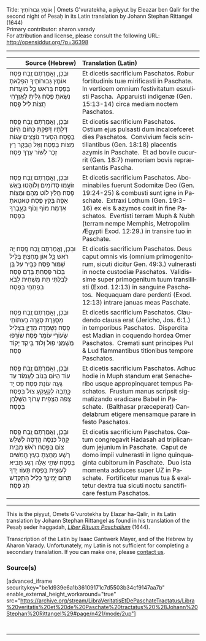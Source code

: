 <html>
<head></head>
<body>
Title: אוֹמֶץ גְּבוּרוֹתֶיךָ | Omets G'vuratekha, a piyyut by Eleazar ben Qalir for the second night of Pesaḥ in its Latin translation by Johann Stephan Rittangel (1644)<br />
Primary contributor: aharon.varady<br />
For attribution and license, please consult the following URL: <a href="http://opensiddur.org/?p=36398">http://opensiddur.org/?p=36398</a>
<p />
<hr />

<table style="margin-left: auto;margin-right: auto;" class="draggable">
<thead><tr><th id="x" style="text-align: right;">Source (Hebrew)</th><th style="text-align: left;">Translation (Latin)</th></tr></thead>
<tbody>
<tr><td style="vertical-align:top;">
<div class="liturgy"><span lang="he">
וּבְכֵן, וַאֲמַרְתֶּם זֶֽבַח פֶּֽסַח׃
<span class="acrostic">א</span>וֹמֶץ גְּבוּרוֹתֶיךָ הִפְלֵאתָ בַּפֶּסַח׃
<span class="acrostic">בְּ</span>רֹאש כָׇּל מוֹעֲדוֹת נִשֵּׂאתָ פֶּסַח׃
<span class="acrostic">גִּ</span>לִּיתָ לְאֶזְרָחִי חֲצוֹת לֵיל פֶּסַח׃
</span></div></td>
 
<td style="vertical-align:top;">
<div class="latin"><span lang="la">
Et dicetis sacrificium Paschatos.
Robur fortitudinis tuæ mirificasti in	Paschate.<span class="acrostic">&nbsp;</span>
In verticem omnium festivitatum esxulisti	Pascha.<span class="acrostic">&nbsp;</span>
Apparuisti indigenæ <span class="citation">(Gen. 15:13-14)</span> circa mediam noctem	Paschatos.<span class="acrostic">&nbsp;</span>
</span></div></td></tr>


<tr><td style="vertical-align:top;">
<div class="liturgy"><span lang="he">
וּבְכֵן, וַאֲמַרְתֶּם זֶֽבַח פֶּֽסַח׃
<span class="acrostic">דְּ</span>לָתָיו דָּפַקְתָּ כְּחוֹם הַיּוֹם בַּפֶּסַח׃
<span class="acrostic">הִ</span>סְעִיד נוֹצֲצִים עֻגוֹת מַצּוֹת בַּפֶּסַח׃
<span class="acrostic">וְ</span>אֶל הַבָּקָר רָץ זֵכֶר לְשׁוֹר עֶרֶךְ פֶּסַח׃
</span></div></td>
 
<td style="vertical-align:top;">
<div class="latin"><span lang="la">
Et dicetis sacrificium Paschatos.
Ostium ejus pulsasti dum incalcefceret dies	Paschatos.<span class="acrostic">&nbsp;</span>
Convivium fecis scintillantibus <span class="citation">(Gen. 18:18)</span> placentis azymis in	Paschate.<span class="acrostic">&nbsp;</span>
Et ad bovile cucurrit <span class="citation">(Gen. 18:7)</span> memoriam bovis repræsentantis	Pascha.<span class="acrostic">&nbsp;</span>
</span></div></td></tr>


<tr><td style="vertical-align:top;">
<div class="liturgy"><span lang="he">
וּבְכֵן, וַאֲמַרְתֶּם זֶֽבַח פֶּֽסַח׃
<span class="acrostic">ז</span>וֹעֲמוּ סְדוֹמִים וְלוֹהָטוּ בְּאֵשׁ פֶּסַח׃
<span class="acrostic">חֻ</span>לַּץ לוֹט מֵהֶם וּמַצּוֹת אָפָה בְּקֵץ פֶּסַח׃
<span class="acrostic">טֵ</span>אטֵאתָ אַדְמַת מוֹף וְנוֹף בְּעָׇבְרְךָ בַּפֶּסַח׃
</span></div></td>
 
<td style="vertical-align:top;">
<div class="latin"><span lang="la">
Et dicetis sacrificium Paschatos.
Abominabiles fuerunt Sodomitæ Deo <span class="citation">(Gen. 19:24-25)</span> & combusti sunt igne in	Paschate.<span class="acrostic">&nbsp;</span>
Extraxi Lothum <span class="citation">(Gen. 19:3-16)</span> ex eis & azymos coxit in fine	Paschatos.<span class="acrostic">&nbsp;</span>
Evertisti terram Muph & Nubh (terram nempe Memphis, Metropolim Ægypti <span class="citation">Exod. 12:29</span>.) in transire tuo in	Paschate.<span class="acrostic">&nbsp;</span>
</span></div></td></tr>


<tr><td style="vertical-align:top;">
<div class="liturgy"><span lang="he">
וּבְכֵן, וַאֲמַרְתֶּם זֶֽבַח פֶּֽסַח׃
<span class="acrostic">יָ</span>הּ רֹאשׁ כָׇּל אוֹן מָחַצְתָּ בְּלֵיל שִׁמּוּר פֶּסַח׃
<span class="acrostic">כַּ</span>בִּיר עַל בֵּן בְּכוֹר פָּסַחְתָּ בְּדַם פֶּסַח׃
<span class="acrostic">לְ</span>בִלְתִּי תֵּת מַשְׁחִית לָבֹא בִפְתָחַי בַּפֶּסַח׃
</span></div></td>
 
<td style="vertical-align:top;">
<div class="latin"><span lang="la">
Et dicetis sacrificium Paschatos.
Deus caput omnis vis (omnium primogenitorum, sicuti dicitur <span class="citation">Gen. 49:3</span>.) vulnerasti in nocte custodiæ	Paschatos.<span class="acrostic">&nbsp;</span>
Validissime super primogenitum tuum transiliisti (<span class="citation">Exod. 12:13</span>) in sanguine	Paschatos.<span class="acrostic">&nbsp;</span>
Nequaquam dare perdenti (<span class="citation">Exod. 12:13</span>) intrare januas meas	Paschate.<span class="acrostic">&nbsp;</span>
</span></div></td></tr>


<tr><td style="vertical-align:top;">
<div class="liturgy"><span lang="he">
וּבְכֵן, וַאֲמַרְתֶּם זֶֽבַח פֶּֽסַח׃
<span class="acrostic">מְ</span>סֻגֶּרֶת סֻגָּרָה בְּעִתּוֹתֵי פֶּסַח׃
<span class="acrostic">נִ</span>שְׁמְדָה מִדְיָן בִּצְלִיל שְׂעוֹרֵי עוֹמֵר פֶּסַח׃
<span class="acrostic">שׂ</span>וֹרָפוּ מַשְׁמַנֵּי פוּל וְלוּד בִּיקַד יְקוֹד פֶּסַח׃
</span></div></td>
 
<td style="vertical-align:top;">
<div class="latin"><span lang="la">
Et dicetis sacrificium Paschatos.
Claudendo clausa erat (Jericho, <span class="citation">Jos. 6:1</span>.) in temporibus	Paschatos.<span class="acrostic">&nbsp;</span>
Disperdita est Madian in coquendo hordea Omer	Paschatos.<span class="acrostic">&nbsp;</span>
Cremati sunt principes Pul & Lud flammantibus titionibus tempore	Paschatos.<span class="acrostic">&nbsp;</span>
</span></div></td></tr>


<tr><td style="vertical-align:top;">
<div class="liturgy"><span lang="he">
וּבְכֵן, וַאֲמַרְתֶּם זֶֽבַח פֶּֽסַח׃
<span class="acrostic">ע</span>וֹד הַיּוֹם בְּנוֹב לַעֲמוֹד עַד גָּעָה עוֹנַת פֶּסַח׃
<span class="acrostic">פַּ</span>ס יָד כָׇּתְבָה לְקַעֲקֵעַ צוּל בַּפֶּסַח׃
<span class="acrostic">צָ</span>פֹה הַצָּפִית עָרוֹךְ הַשֻּׁלְחָן בַּפֶּסַח׃
</span></div></td>
 
<td style="vertical-align:top;">
<div class="latin"><span lang="la">
Et dicetis sacrificium Paschatos.
Adhuc hodie in Muph standum erat Senacheribo usque appropinquaret tempus	Paschatos.<span class="acrostic">&nbsp;</span>
Frustum manus scripsit sigmatizando eradicare Babel in	Paschate.<span class="acrostic">&nbsp;</span>
(Balthasar præceperat) Candelabrum etigere mensamque parare in festo	Paschatos.<span class="acrostic">&nbsp;</span>
</span></div></td></tr>


<tr><td style="vertical-align:top;">
<div class="liturgy"><span lang="he">
וּבְכֵן, וַאֲמַרְתֶּם זֶֽבַח פֶּֽסַח׃
<span class="acrostic">קָ</span>הָל כִּנְסָה הֲדַסָּה לְשַׁלֵּשׁ צוֹם בַּפֶּסַח׃
<span class="acrostic">רֹ</span>אשׁ מִבֵּית רָשָׁע מָחַצְתָּ בְּעֵץ חֲמִשִּׁים בַּפֶּסַח׃
<span class="acrostic">שְׁ</span>תֵּי אֵלֶּה רֶגַע תָּבִיא לְעוּצִית בַּפֶּסַח׃
<span class="acrostic">תָּ</span>עוֹז יָדְךָ תָּרוּם יְמִינֶךָ כְּלֵיל הִתְקַדֵּשׁ חַג פֶּסַח׃
</span></div></td>
 
<td style="vertical-align:top;">
<div class="latin"><span lang="la">
Et dicetis sacrificium Paschatos.
Cœtum congregavit Hadasah ad triplicandum jejunium in	Paschate.<span class="acrostic">&nbsp;</span>
Caput de domo impii vulnerasti in ligno quinquaginta cubitorum in	Paschate.<span class="acrostic">&nbsp;</span>
Duo ista momenta adduces super UZ in	Paschate.<span class="acrostic">&nbsp;</span>
Fortificetur manus tua & exaltetur dextra tua sicuti noctu sanctificare festum	Paschatos.<span class="acrostic">&nbsp;</span>
</div></td></tr>
</tbody></table>

<hr />

This is the piyyut, Omets G'vurotekha by Elazar ha-Qalir, in its Latin translation by Johann Stephan Rittangel as found in his translation of the Pesaḥ seder haggadah, <em><a href="/?p=19649">Liber Rituum Paschalium</a></em> (1644). 

Transcription of the Latin by Isaac Gantwerk Mayer, and of the Hebrew by Aharon Varady. Unfortunately, my Latin is not sufficient for completing a secondary translation. If you can make one, please <a href="/contact/">contact us</a>.


<h3>Source(s)</h3>

[advanced_iframe securitykey="be1d939e6a1b36109171c7d5503b34cf9147aa7b" enable_external_height_workaround="true" src="https://archive.org/stream/LibraVeritatisEtDePaschateTractatus/Libra%20veritatis%20et%20de%20Paschate%20tractatus%20%28Johann%20Stephan%20Rittangel%29#page/n421/mode/2up"]

&nbsp;

<hr />

&nbsp;

</body>
</html>